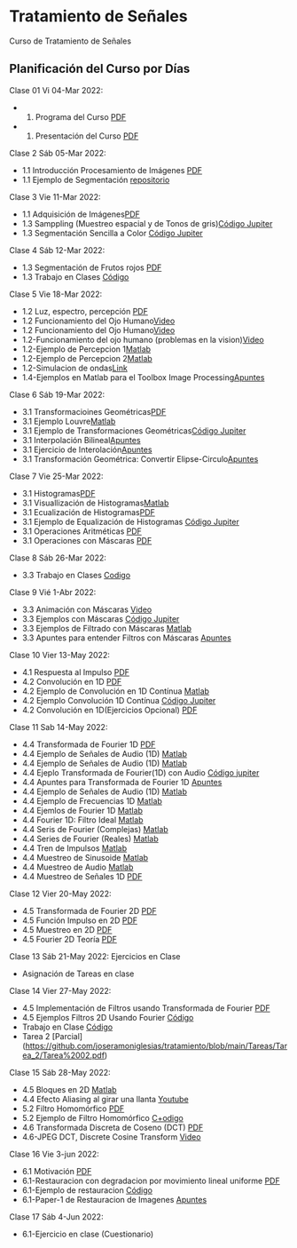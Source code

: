 # Tratamiento de Señales
Curso de Tratamiento de Señales
## Planificación del Curso por Días

Clase 01 Vi 04-Mar 2022:
* 01. Programa del Curso [PDF](https://github.com/joseramoniglesias/tratamiento/blob/main/clases/Generales/Programa/PLAN%20DE%20ASIGNATURA_EL442_TRATAMIENTO_SE%C3%91ALES_2021_Corregido.pdf)
* 01. Presentación del Curso [PDF](https://github.com/joseramoniglesias/tratamiento/blob/main/clases/Generales/Programa/TRAT00_Presentacion.pdf)

Clase 2 Sáb 05-Mar 2022:
* 1.1 Introducción Procesamiento de Imágenes [PDF](https://github.com/joseramoniglesias/tratamiento/blob/main/clases/Cap01_Introducci%C3%B3n/Prsentaciones/TRAT01_Introduccion.pdf)
* 1.1 Ejemplo de Segmentación [repositorio](https://github.com/joseramoniglesias/tratamiento/tree/main/clases/Cap01_Introducci%C3%B3n/Matlab)

Clase 3 Vie 11-Mar 2022:
* 1.1 Adquisición de Imágenes[PDF](https://github.com/joseramoniglesias/tratamiento/blob/main/clases/Cap01_Introducci%C3%B3n/Prsentaciones/TRAT01_Adquisicion.pdf)
* 1.3 Samppling (Muestreo espacial y de Tonos de gris)[Código Jupiter](https://github.com/joseramoniglesias/tratamiento/blob/main/clases/Cap01_Introducci%C3%B3n/Matlab/TRAT01_Sampling_jupiter.ipynb)
* 1.3 Segmentación Sencilla a Color [Código Jupiter](https://github.com/joseramoniglesias/tratamiento/blob/main/clases/Cap01_Introducci%C3%B3n/Matlab/TRAT01_SimpleColorSegmentation_jupiter.ipynb)

Clase 4 Sáb 12-Mar 2022:
* 1.3 Segmentación de Frutos rojos [PDF](https://github.com/joseramoniglesias/tratamiento/blob/main/clases/Cap01_Introducci%C3%B3n/Prsentaciones/TRAT01_SegmentacionFrutosRojos.pdf)
* 1.3 Trabajo en Clases [Código](https://github.com/joseramoniglesias/tratamiento/blob/main/clases/Cap01_Introducci%C3%B3n/Matlab/TRAT01_Eje01_FrutosRojos.ipynb)

Clase 5 Vie 18-Mar 2022:
* 1.2 Luz, espectro, percepción [PDF](https://github.com/joseramoniglesias/tratamiento/blob/main/clases/Cap01_Introducci%C3%B3n/Prsentaciones/TRAT01_Luz-Ondas-Ojo.pdf)
* 1.2 Funcionamiento del Ojo Humano[Video](https://www.youtube.com/watch?v=nbwPPcwknPU)
* 1.2 Funcionamiento del Ojo Humano[Video](https://www.youtube.com/watch?v=PmD7Tjb6yKo)
* 1.2-Funcionamiento del ojo humano (problemas en la vision)[Video](https://www.youtube.com/watch?v=AsKeu4wm3XI)
* 1.2-Ejemplo de Percepcion 1[Matlab](https://github.com/joseramoniglesias/tratamiento/blob/main/clases/Cap01_Introducci%C3%B3n/Matlab/TRAT01_Perception1.m)
* 1.2-Ejemplo de Percepcion 2[Matlab](https://github.com/joseramoniglesias/tratamiento/blob/main/clases/Cap01_Introducci%C3%B3n/Matlab/TRAT01_Perception2.m)
* 1.2-Simulacion de ondas[Link](https://www.falstad.com/ripple/)
* 1.4-Ejemplos en Matlab para el Toolbox Image Processing[Apuntes](https://github.com/joseramoniglesias/tratamiento/blob/main/clases/Cap01_Introducci%C3%B3n/Matlab/TRAT01_EjemploBasicoMatlab.pdf)

Clase 6 Sáb 19-Mar 2022:
*  3.1 Transformacioines Geométricas[PDF](https://github.com/joseramoniglesias/tratamiento/blob/main/clases/Cap03_Mejoramiento_Espacial/Presentaciones/TRAT03_GeoTransformaciones.pdf)
*  3.1 Ejemplo Louvre[Matlab](https://github.com/joseramoniglesias/tratamiento/blob/main/clases/Cap03_Mejoramiento_Espacial/Matlab_Python/TRAT03_Louvre.m)
*  3.1 Ejemplo de Transformaciones Geométricas[Código Jupiter](https://github.com/joseramoniglesias/tratamiento/blob/main/clases/Cap03_Mejoramiento_Espacial/Matlab_Python/TRAT03_GeoTransformacion_jupiter.ipynb)
*  3.1 Interpolación Bilineal[Apuntes](https://github.com/joseramoniglesias/tratamiento/blob/main/clases/Cap03_Mejoramiento_Espacial/Presentaciones/TRAT03_Interpolation_bilinear.pdf)
*  3.1 Ejercicio de Interolación[Apuntes](https://github.com/joseramoniglesias/tratamiento/blob/main/clases/Cap03_Mejoramiento_Espacial/Presentaciones/TRAT03_EjercicioInterpolacion.pdf)
*  3.1 Transformación Geométrica: Convertir Elipse-Circulo[Apuntes](https://github.com/joseramoniglesias/tratamiento/blob/main/clases/Cap03_Mejoramiento_Espacial/Presentaciones/TRAT03_Conversion_Elipse_Circulo.pdf)

Clase 7 Vie 25-Mar 2022:
* 3.1 Histogramas[PDF](https://github.com/joseramoniglesias/tratamiento/blob/main/clases/Cap03_Mejoramiento_Espacial/Presentaciones/TRAT03_Histogramas.pdf)
* 3.1 Visuallización de Histogramas[Matlab](https://github.com/joseramoniglesias/tratamiento/blob/main/clases/Cap03_Mejoramiento_Espacial/Matlab_Python/TRAT03_HistogramVisualization.m)
* 3.1 Ecualización de Histogramas[PDF](https://github.com/joseramoniglesias/tratamiento/blob/main/clases/Cap03_Mejoramiento_Espacial/Presentaciones/TRAT03_HistogramaEcualizacion.pdf)
* 3.1 Ejemplo de Equalización de Histogramas [Código Jupiter](https://github.com/joseramoniglesias/tratamiento/blob/main/clases/Cap03_Mejoramiento_Espacial/Matlab_Python/TRAT03_Equalization_jupiter.ipynb)
* 3.1 Operaciones Aritméticas [PDF](https://github.com/joseramoniglesias/tratamiento/blob/main/clases/Cap03_Mejoramiento_Espacial/Presentaciones/TRAT03_Aritmetica.pdf)
* 3.1 Operaciones con Máscaras [PDF](https://github.com/joseramoniglesias/tratamiento/blob/main/clases/Cap03_Mejoramiento_Espacial/Presentaciones/TRAT03_Mascaras_Diap.pdf)

Clase 8 Sáb 26-Mar 2022:
* 3.3 Trabajo en Clases [Codigo](https://github.com/joseramoniglesias/tratamiento/blob/main/clases/Cap03_Mejoramiento_Espacial/Matlab_Python/TRAT03_Eje02_Tokio.ipynb)

Clase 9 Vié  1-Abr 2022:
* 3.3 Animación con Máscaras [Video](https://twitter.com/3blue1brown/status/1303489896519139328?s=20)
* 3.3 Ejemplos con Máscaras [Código Jupiter](https://github.com/joseramoniglesias/tratamiento/blob/main/clases/Cap03_Mejoramiento_Espacial/Matlab_Python/TRAT03_FiltrosMascaras_jupiter.ipynb)
* 3.3 Ejemplos de Filtrado con Máscaras [Matlab](https://github.com/joseramoniglesias/tratamiento/blob/main/clases/Cap03_Mejoramiento_Espacial/Matlab_Python/TRAT03_MaskScan.m)
* 3.3 Apuntes para entender Filtros con Máscaras [Apuntes](https://github.com/joseramoniglesias/tratamiento/blob/main/clases/Cap03_Mejoramiento_Espacial/Presentaciones/TRAT03_Mascaras.pdf)

Clase 10 Vier 13-May 2022:
* 4.1 Respuesta al Impulso [PDF](https://github.com/joseramoniglesias/tratamiento/blob/main/clases/Cap04_Sistemas_Lineales/Presentaciones/TRAT04_FuncionImpulso.pdf)
* 4.2 Convolución en 1D [PDF](https://github.com/joseramoniglesias/tratamiento/blob/main/clases/Cap04_Sistemas_Lineales/Presentaciones/TRAT04_Convolucion1D.pdf)
* 4.2 Ejemplo de Convolución en 1D Contínua [Matlab](https://github.com/joseramoniglesias/tratamiento/blob/main/clases/Cap04_Sistemas_Lineales/Matlab_y_Python/TRAT04_Convolucion1DContinua.m)
* 4.2 Ejemplo Convolución 1D Contínua [Código Jupiter](https://github.com/joseramoniglesias/tratamiento/blob/main/clases/Cap04_Sistemas_Lineales/Matlab_y_Python/TRAT04_Convolucion1D_jupiter.ipynb)
* 4.2 Convolución en 1D(Ejercicios Opcional) [PDF](https://github.com/joseramoniglesias/tratamiento/blob/main/clases/Cap04_Sistemas_Lineales/Presentaciones/TRAT04_Ejercicios_Convolucion1D.pdf)

Clase 11 Sab 14-May 2022:
* 4.4 Transformada de Fourier 1D [PDF](https://github.com/joseramoniglesias/tratamiento/blob/main/clases/Cap04_Sistemas_Lineales/Presentaciones/TRAT04_Fourier1D.pdf)
* 4.4 Ejemplo de Señales de Audio (1D) [Matlab](https://github.com/joseramoniglesias/tratamiento/blob/main/clases/Cap04_Sistemas_Lineales/Matlab_y_Python/TRAT04_Audio.m)
* 4.4 Ejemplo de Señales de Audio (1D) [Matlab](https://github.com/joseramoniglesias/tratamiento/blob/main/clases/Cap04_Sistemas_Lineales/Matlab_y_Python/TRAT04_AudioGong.m)
* 4.4 Ejeplo Transformada de Fourier(1D) con Audio [Código jupiter](https://github.com/joseramoniglesias/tratamiento/blob/main/clases/Cap04_Sistemas_Lineales/Matlab_y_Python/TRAT04_Fourier1D.rar)
* 4.4 Apuntes para Transformada de Fourier 1D [Apuntes](https://github.com/joseramoniglesias/tratamiento/blob/main/clases/Cap04_Sistemas_Lineales/Presentaciones/TRAT04_TransformadaFourier1D.pdf)
* 4.4 Ejemplo de Señales de Audio (1D) [Matlab](https://github.com/joseramoniglesias/tratamiento/blob/main/clases/Cap04_Sistemas_Lineales/Matlab_y_Python/TRAT04_Audiotest.m)
* 4.4 Ejemplo de Frecuencias 1D [Matlab](https://github.com/joseramoniglesias/tratamiento/blob/main/clases/Cap04_Sistemas_Lineales/Matlab_y_Python/TRAT04_AudioPhone.m)
* 4.4 Ejemlos de Fourier 1D [Matlab](https://github.com/joseramoniglesias/tratamiento/blob/main/clases/Cap04_Sistemas_Lineales/Matlab_y_Python/TRAT04_Fourier1D_FiltroIdeal.m)
* 4.4 Fourier 1D: Filtro Ideal [Matlab](https://github.com/joseramoniglesias/tratamiento/blob/main/clases/Cap04_Sistemas_Lineales/Matlab_y_Python/TRAT04_Fourier1D_FiltroIdeal.m)
* 4.4 Seris de Fourier (Complejas) [Matlab](https://github.com/joseramoniglesias/tratamiento/blob/main/clases/Cap04_Sistemas_Lineales/Matlab_y_Python/TRAT04_SerieFourierCn.m)
* 4.4 Series de Fourier (Reales) [Matlab](https://github.com/joseramoniglesias/tratamiento/blob/main/clases/Cap04_Sistemas_Lineales/Matlab_y_Python/TRAT04_SerieFourier.m)
* 4.4 Tren de Impulsos [Matlab](https://github.com/joseramoniglesias/tratamiento/blob/main/clases/Cap04_Sistemas_Lineales/Matlab_y_Python/TRAT04_TrenImpulsos.m)
* 4.4 Muestreo de Sinusoide [Matlab](https://github.com/joseramoniglesias/tratamiento/blob/main/clases/Cap04_Sistemas_Lineales/Matlab_y_Python/TRAT04_MuestreoSinusoide.m)
* 4.4 Muestreo de Audio [Matlab](https://github.com/joseramoniglesias/tratamiento/blob/main/clases/Cap04_Sistemas_Lineales/Matlab_y_Python/TRAT04_MuestreoAudio.m)
* 4.4 Muestreo de Señales 1D [PDF](https://github.com/joseramoniglesias/tratamiento/blob/main/clases/Cap04_Sistemas_Lineales/Presentaciones/TRAT04_Muestreo1D_DFT.pdf)

Clase 12 Vier 20-May 2022:
* 4.5 Transformada de Fourier 2D [PDF](https://github.com/joseramoniglesias/tratamiento/blob/main/clases/Cap04_Sistemas_Lineales/Presentaciones/TRAT04_Fourier_2D.pdf)
* 4.5 Función Impulso en 2D [PDF](https://github.com/joseramoniglesias/tratamiento/blob/main/clases/Cap04_Sistemas_Lineales/Presentaciones/TRAT04_Impulso_2D.pdf)
* 4.5 Muestreo en 2D [PDF](https://github.com/joseramoniglesias/tratamiento/blob/main/clases/Cap04_Sistemas_Lineales/Presentaciones/TRAT04_Muestreo_2D.pdf)
* 4.5 Fourier 2D Teoría [PDF](https://github.com/joseramoniglesias/tratamiento/blob/main/clases/Cap04_Sistemas_Lineales/Presentaciones/TRAT04_Fourier1D_Teoria_Diap.pdf)

Clase 13 Sáb 21-May 2022: Ejercicios en Clase
* Asignación de Tareas en clase

Clase 14 Vier 27-May 2022:
* 4.5 Implementación de Filtros usando Transformada de Fourier [PDF](https://github.com/joseramoniglesias/tratamiento/blob/main/clases/Cap04_Sistemas_Lineales/Presentaciones/TRAT04_Fourier2D_ImplementacionFiltros.pdf)
* 4.5 Ejemplos Filtros 2D Usando Fourier [Código](https://github.com/joseramoniglesias/tratamiento/blob/main/clases/Cap04_Sistemas_Lineales/Matlab_y_Python/TRAT04_Fourier2D_Filtering.ipynb)
* Trabajo en Clase [Código](https://github.com/joseramoniglesias/tratamiento/blob/main/clases/Cap04_Sistemas_Lineales/Matlab_y_Python/TRAT04_Eje04_Filtrado2D.ipynb)
* Tarea 2 [Parcial] (https://github.com/joseramoniglesias/tratamiento/blob/main/Tareas/Tarea_2/Tarea%2002.pdf)

Clase 15 Sáb 28-May 2022:
* 4.5 Bloques en 2D [Matlab](https://github.com/joseramoniglesias/tratamiento/blob/main/clases/Cap04_Sistemas_Lineales/Matlab_y_Python/TRAT04_Fourier2DBloques.m)
* 4.4 Efecto Aliasing al girar una llanta [Youtube](https://www.youtube.com/watch?v=VNftf5qLpiA)
* 5.2 Filtro Homomórfico [PDF](https://github.com/joseramoniglesias/tratamiento/blob/main/clases/Cap04_Sistemas_Lineales/TRAT05_FiltroHomomorfico.pdf)
* 5.2 Ejemplo de Filtro Homomórfico [C+odigo](https://github.com/joseramoniglesias/tratamiento/blob/main/clases/Cap04_Sistemas_Lineales/Matlab_y_Python/TRAT05_FiltroHomomorfico.ipynb)
* 4.6 Transformada Discreta de Coseno (DCT) [PDF](https://github.com/joseramoniglesias/tratamiento/blob/main/clases/Cap04_Sistemas_Lineales/Presentaciones/TRAT04_TransformadaDCT.pdf)
* 4.6-JPEG DCT, Discrete Cosine Transform [Video](https://www.youtube.com/watch?v=Q2aEzeMDHMA)

Clase 16 Vie 3-jun 2022:
* 6.1 Motivación [PDF](https://github.com/joseramoniglesias/tratamiento/blob/main/clases/Cap05_Mejoramiento/Presentaciones/TRAT06_Examples.pdf)
* 6.1-Restauracion con degradacion por movimiento lineal uniforme [PDF](https://github.com/joseramoniglesias/tratamiento/blob/main/clases/Cap05_Mejoramiento/Presentaciones/TRAT06_Introduccion.pdf)
* 6.1-Ejemplo de restauracion [Código](https://github.com/joseramoniglesias/tratamiento/blob/main/clases/Cap05_Mejoramiento/Matlab/Cap06_ImageRestoration.ipynb)
* 6.1-Paper-1 de Restauracion de Imagenes [Apuntes](https://github.com/joseramoniglesias/tratamiento/blob/main/clases/Cap05_Mejoramiento/Presentaciones/TRAT06_Restauracion_parte_1.pdf)

Clase 17 Sáb 4-Jun 2022:
* 6.1-Ejercicio en clase (Cuestionario)
